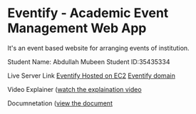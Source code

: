 # Eventify - Academic Event Management Web App
It's an event based website for arranging events of institution.

Student Name: Abdullah Mubeen
Student ID:35435334 

Live Server Link
[Eventify Hosted on EC2](http://3.25.240.207/)
[Eventify domain](http://eventify-portal.com)

Video Explainer
([watch the explaination video](https://drive.google.com/file/d/105pchJtR_G3ctbGGyjOVrFz1TWKGWIQK/view?usp=sharing)

Documnetation
([view the document](https://drive.google.com/file/d/1PL1Ov_hfJ_Vj9oJnOdub_QOjlN-nFfYN/view)

